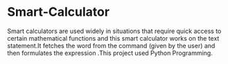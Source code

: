 # Smart-Calculator
Smart calculators are used widely in situations that require quick access to certain mathematical  functions and this smart calculator works on the text statement.It fetches the word from the command (given by the user) and then formulates the  expression .This project used Python Programming.
